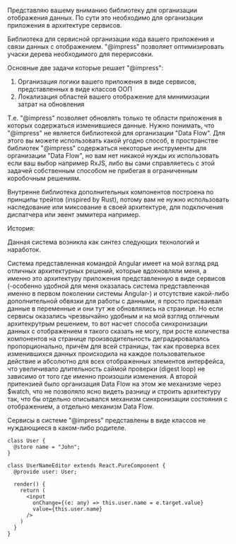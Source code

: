 Представляю вашему вниманию библиотеку для организации отображения данных.
По сути это необходимо для организации приложения в архитектуре сервисов.


Библиотека для сервисной организации кода вашего приложения и связи данных с отображением. "@impress" позволяет оптимизировать учаски дерева необходимого для перерисовки.


Основные две задачи которые решает "@impress":
1. Организация логики вашего приложения в виде сервисов, представленных в виде классов ООП
2. Локализация областей вашего отображение для минимизации затрат на обновления

Т.е. "@impress" позволяет обновлять только те области приложения в которых содержаться изменившиеся данные. Нужно понимать, что "@impress" не является библиотекой для организации "Data Flow". Для этого вы можете использовать какой угодно способ, в пространстве библиотек "@impress" содержаться некоторые инструменты для организации "Data Flow", но вам нет никакой нужды их использовать если ваш выбор например RxJS, либо вы сами справляетесь с этой задачей собственным способом не прибегая в ограниченным коробочным решениям.

Внутренне библиотека дополнительных компонентов построена по принципы трейтов (inspired by Rust), потому вам не нужно использовать наследование или миксование в своей архитектуре, для подключения диспатчера или эвент эммитера например.

История:

Данная система возникла как синтез следующих технологий и наработок.

Система представленная командой Angular имеет на мой взгляд ряд отличных архитектурных решений, которые вдохновляли меня, а именно это архитектуру приложения представленную в виде сервисов (-особенно удобной для меня оказалась система представленная именно в первом поколении системы Angular-) и отсутствие какой-либо дополнительной обвязки для работы с данными, я просто присваивал данные в переменные и они тут же обновлялись на странице. Но если сервисы оказались чрезвычайно удобным и на мой взгляд отличным архитекрутрым решением, то вот насчет способа синхронизации данных с отображением я такого сказать не могу, при росте количества компонентов на странице производительность деградировалалсь пропорционально, причём для всей страницы, так как проверка всех изменившихся данных происходила на каждое пользователькое действие и абсолютно для всех отображенных элементов интерфейса, что увеличивало длительность саймой проверки (digest loop) не зависимо от того где именно произошли изменения. А второй притензией было организация Data Flow на этом же механизме через $watch, что не позволяло ясно видеть разницу и строить архитектуру так, что бы отдельно описывался механизм синхронизации состояния с отображением, а отдельно механизм Data Flow.



Сервисы в системе "@impress" представлены в виде классов не нуждающиеся в каком-либо родителе.


```TS
class User {
  @store name = "John";
}

class UserNameEditor extends React.PureComponent {
  @provide user: User;

  render() {
    return (
      <input
        onChange={(e: any) => this.user.name = e.target.value}
        value={this.user.name}
      />
    )
  }
}
```
